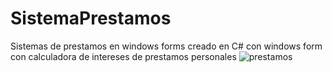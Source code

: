 # SistemaPrestamos
Sistemas de prestamos en windows forms creado en C# con windows form  con calculadora de intereses de prestamos personales
![prestamos](https://user-images.githubusercontent.com/49384961/145270124-364e33af-40a9-46f1-9020-c6ba627f7de1.png)
